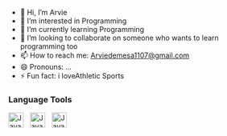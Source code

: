 - 👋 Hi, I’m Arvie
- 👀 I’m interested in Programming
- 🌱 I’m currently learning Programming
- 💞️ I’m looking to collaborate on someone who wants to learn programming too
- 📫 How to reach me: Arviedemesa1107@gmail.com
- 😄 Pronouns: ...
- ⚡ Fun fact: i loveAthletic Sports

<!---
Arvie Demesa/Arvie Demesa is a ✨ special ✨ repository because its `README.md` (this file) appears on your GitHub profile.
You can click the Preview link to take a look at your changes.
--->

### Language Tools

<img align="left" alt="Java" width="30px" style="padding-right:10;" src="https://cdn.jsdelivr.net/gh/devicons/devicon/icons/java/java-original.svg"/>
<img align="left" alt="Java" width="30px" style="padding-right:10;" src="https://cdn.jsdelivr.net/gh/devicons/devicon@latest/icons/php/php-original.svg" />
<img align="left" alt="Java" width="30px" style="padding-right:10;" src="https://cdn.jsdelivr.net/gh/devicons/devicon@latest/icons/python/python-original.svg" />
